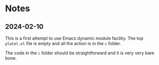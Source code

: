 # Notes

## 2024-02-10

This is a first attempt to use Emacs dynamic module facility.
The top `platel.el` file is empty and all the action is in the `c`
folder.

The code in the `c` folder should be straightforward and it is very
very bare bone.
